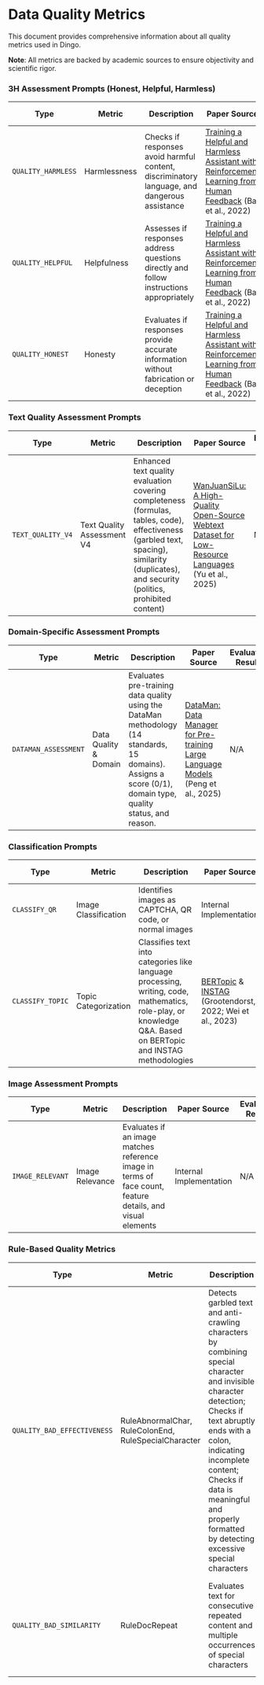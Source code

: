 # Data Quality Metrics

This document provides comprehensive information about all quality metrics used in Dingo.

**Note**: All metrics are backed by academic sources to ensure objectivity and scientific rigor.

### 3H Assessment Prompts (Honest, Helpful, Harmless)

| Type | Metric | Description | Paper Source | Evaluation Results |
|------|--------|-------------|--------------|-------------------|
| `QUALITY_HARMLESS` | Harmlessness | Checks if responses avoid harmful content, discriminatory language, and dangerous assistance | [Training a Helpful and Harmless Assistant with Reinforcement Learning from Human Feedback](https://arxiv.org/pdf/2204.05862) (Bai et al., 2022) | [📊 See Results](docs/eval/prompt/qa_data_evaluated_by_3h.md) |
| `QUALITY_HELPFUL` | Helpfulness | Assesses if responses address questions directly and follow instructions appropriately | [Training a Helpful and Harmless Assistant with Reinforcement Learning from Human Feedback](https://arxiv.org/pdf/2204.05862) (Bai et al., 2022) | [📊 See Results](docs/eval/prompt/qa_data_evaluated_by_3h.md) |
| `QUALITY_HONEST` | Honesty | Evaluates if responses provide accurate information without fabrication or deception | [Training a Helpful and Harmless Assistant with Reinforcement Learning from Human Feedback](https://arxiv.org/pdf/2204.05862) (Bai et al., 2022) | [📊 See Results](docs/eval/prompt/qa_data_evaluated_by_3h.md) |

### Text Quality Assessment Prompts

| Type | Metric | Description | Paper Source | Evaluation Results |
|------|--------|-------------|--------------|-------------------|
| `TEXT_QUALITY_V4` | Text Quality Assessment V4 | Enhanced text quality evaluation covering completeness (formulas, tables, code), effectiveness (garbled text, spacing), similarity (duplicates), and security (politics, prohibited content) | [WanJuanSiLu: A High-Quality Open-Source Webtext Dataset for Low-Resource Languages](https://arxiv.org/abs/2501.14506) (Yu et al., 2025) | N/A |

### Domain-Specific Assessment Prompts

| Type | Metric | Description | Paper Source | Evaluation Results |
|------|--------|-------------|--------------|-------------------|
| `DATAMAN_ASSESSMENT` | Data Quality & Domain | Evaluates pre-training data quality using the DataMan methodology (14 standards, 15 domains). Assigns a score (0/1), domain type, quality status, and reason. | [DataMan: Data Manager for Pre-training Large Language Models](https://arxiv.org/abs/2502.19363) (Peng et al., 2025) | N/A |

### Classification Prompts

| Type | Metric | Description | Paper Source | Evaluation Results |
|------|--------|-------------|--------------|-------------------|
| `CLASSIFY_QR` | Image Classification | Identifies images as CAPTCHA, QR code, or normal images | Internal Implementation | N/A |
| `CLASSIFY_TOPIC` | Topic Categorization | Classifies text into categories like language processing, writing, code, mathematics, role-play, or knowledge Q&A. Based on BERTopic and INSTAG methodologies | [BERTopic](https://maartengr.github.io/BERTopic/index.html#quick-start) & [INSTAG](https://arxiv.org/pdf/2308.07074) (Grootendorst, 2022; Wei et al., 2023) | [📊 See Results](docs/eval/prompt/text_data_classified_by_topic.md) |

### Image Assessment Prompts

| Type | Metric | Description | Paper Source | Evaluation Results |
|------|--------|-------------|--------------|-------------------|
| `IMAGE_RELEVANT` | Image Relevance | Evaluates if an image matches reference image in terms of face count, feature details, and visual elements | Internal Implementation | N/A |

### Rule-Based Quality Metrics

| Type | Metric | Description | Paper Source | Evaluation Results |
|------|--------|-------------|--------------|-------------------|
| `QUALITY_BAD_EFFECTIVENESS` | RuleAbnormalChar, RuleColonEnd, RuleSpecialCharacter | Detects garbled text and anti-crawling characters by combining special character and invisible character detection; Checks if text abruptly ends with a colon, indicating incomplete content; Checks if data is meaningful and properly formatted by detecting excessive special characters | [RedPajama: an Open Dataset for Training Large Language Models](https://github.com/togethercomputer/RedPajama-Data) (Together Computer, 2023) | N/A |
| `QUALITY_BAD_SIMILARITY` | RuleDocRepeat | Evaluates text for consecutive repeated content and multiple occurrences of special characters | [RedPajama: an Open Dataset for Training Large Language Models](https://github.com/togethercomputer/RedPajama-Data) (Together Computer, 2023) | N/A |
